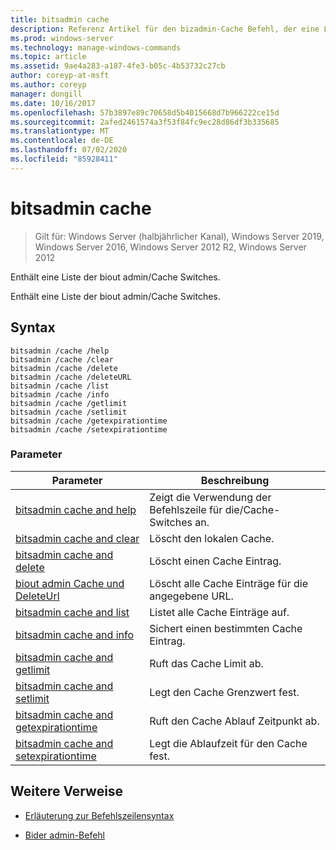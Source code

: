 ```yaml
---
title: bitsadmin cache
description: Referenz Artikel für den bizadmin-Cache Befehl, der eine Liste der bizadmin-Cache Switches enthält.
ms.prod: windows-server
ms.technology: manage-windows-commands
ms.topic: article
ms.assetid: 9ae4a283-a187-4fe3-b05c-4b53732c27cb
author: coreyp-at-msft
ms.author: coreyp
manager: dongill
ms.date: 10/16/2017
ms.openlocfilehash: 57b3897e89c70658d5b4015668d7b966222ce15d
ms.sourcegitcommit: 2afed2461574a3f53f84fc9ec28d86df3b335685
ms.translationtype: MT
ms.contentlocale: de-DE
ms.lasthandoff: 07/02/2020
ms.locfileid: "85928411"
---
```

# <a name="bitsadmin-cache"></a>bitsadmin cache

> Gilt für: Windows Server (halbjährlicher Kanal), Windows Server 2019, Windows Server 2016, Windows Server 2012 R2, Windows Server 2012

Enthält eine Liste der biout admin/Cache Switches.

Enthält eine Liste der biout admin/Cache Switches.

## <a name="syntax"></a>Syntax

```
bitsadmin /cache /help
bitsadmin /cache /clear
bitsadmin /cache /delete
bitsadmin /cache /deleteURL
bitsadmin /cache /list
bitsadmin /cache /info
bitsadmin /cache /getlimit
bitsadmin /cache /setlimit
bitsadmin /cache /getexpirationtime
bitsadmin /cache /setexpirationtime
```

### <a name="parameters"></a>Parameter

| Parameter | Beschreibung |
| -------------- | -------------- |
| [bitsadmin cache and help](bitsadmin-cache-and-help.md) | Zeigt die Verwendung der Befehlszeile für die/Cache-Switches an. |
| [bitsadmin cache and clear](bitsadmin-cache-clear.md) | Löscht den lokalen Cache. |
| [bitsadmin cache and delete](bitsadmin-cache-and-delete.md) | Löscht einen Cache Eintrag. |
| [biout admin Cache und DeleteUrl](bitsadmin-cache-and-deleteurl.md) | Löscht alle Cache Einträge für die angegebene URL. |
| [bitsadmin cache and list](bitsadmin-cache-and-list.md) | Listet alle Cache Einträge auf. |
| [bitsadmin cache and info](bitsadmin-cache-and-info.md) | Sichert einen bestimmten Cache Eintrag. |
| [bitsadmin cache and getlimit](bitsadmin-cache-and-getlimit.md) | Ruft das Cache Limit ab. |
| [bitsadmin cache and setlimit](bitsadmin-cache-and-setlimit.md) | Legt den Cache Grenzwert fest. |
| [bitsadmin cache and getexpirationtime](bitsadmin-cache-and-getexpirationtime.md) | Ruft den Cache Ablauf Zeitpunkt ab. |
| [bitsadmin cache and setexpirationtime](bitsadmin-cache-and-setexpirationtime.md) | Legt die Ablaufzeit für den Cache fest. |

## <a name="additional-references"></a>Weitere Verweise

- [Erläuterung zur Befehlszeilensyntax](command-line-syntax-key.md)

- [Bider admin-Befehl](bitsadmin.md)
